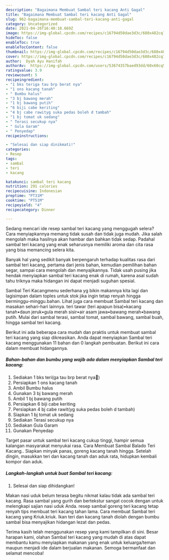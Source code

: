 ```yaml
---
description: "Bagaimana Membuat Sambal teri kacang Anti Gagal"
title: "Bagaimana Membuat Sambal teri kacang Anti Gagal"
slug: 962-bagaimana-membuat-sambal-teri-kacang-anti-gagal
category: Uncategorized
date: 2021-04-26T16:40:18.669Z
image: https://img-global.cpcdn.com/recipes/c16794d50dae3d3c/680x482cq70/sambal-teri-kacang-foto-resep-utama.jpg
hideToc: false
enableToc: true
enableTocContent: false
thumbnail: https://img-global.cpcdn.com/recipes/c16794d50dae3d3c/680x482cq70/sambal-teri-kacang-foto-resep-utama.jpg
cover: https://img-global.cpcdn.com/recipes/c16794d50dae3d3c/680x482cq70/sambal-teri-kacang-foto-resep-utama.jpg
author:  Dyah Ayu Hanifah
authorAv:  https://img-global.cpcdn.com/users/53674357baed93dd/60x60cq50/avatar.jpg
ratingvalue: 3.9
reviewcount: 5
recipeingredient:
- "1 bks teriga tau brp berat nya"
- "1 ons kacang tanah"
- " Bumbu halus"
- "3 bj bawang merah"
- "1 bj bawang putih"
- "6 biji cabe keriting"
- "4 bj cabe rawityg suka pedas boleh d tambah"
- "1 bj tomat uk sedang"
- " Terasi secukup nya"
- " Gula Garam"
- " Penyedap"
recipeinstructions:

- "Selesai dan siap dinikmati!"
categories:
- Resep
tags:
- sambal
- teri
- kacang

katakunci: sambal teri kacang 
nutrition: 291 calories
recipecuisine: Indonesian
preptime: "PT31M"
cooktime: "PT51M"
recipeyield: "4"
recipecategory: Dinner

---
```



Sedang mencari ide resep sambal teri kacang yang menggugah selera? Cara menyiapkannya memang tidak susah dan tidak juga mudah. Jika salah mengolah maka hasilnya akan hambar dan bahkan tidak sedap. Padahal sambal teri kacang yang enak seharusnya memiliki aroma dan cita rasa yang bisa memancing selera kita.


Banyak hal yang sedikit banyak berpengaruh terhadap kualitas rasa dari sambal teri kacang, pertama dari jenis bahan, kemudian pemilihan bahan segar, sampai cara mengolah dan menyajikannya. Tidak usah pusing jika hendak menyiapkan sambal teri kacang enak di rumah, karena asal sudah tahu triknya maka hidangan ini dapat menjadi suguhan spesial.

Sambal Teri Kacangmenu sederhana yg bikin makannya kita lagi dan lagisimpan dalam toples untuk stok jika ingin tetap renyah hingga berminggu-minggu.bahan. Lihat juga cara membuat Sambal teri kacang dan masakan sehari-hari lainnya. teri tawar (teri apapun bisa)•kacang tanah•daun jeruk•gula merah sisir•air asam jawa•bawang merah•bawang putih. Mulai dari sambal terasi, sambal tomat, sambal bawang, sambal buah, hingga sambal teri kacang.


Berikut ini ada beberapa cara mudah dan praktis untuk membuat sambal teri kacang yang siap dikreasikan. Anda dapat menyiapkan Sambal teri kacang menggunakan 11 bahan dan 0 langkah pembuatan. Berikut ini cara dalam membuat hidangannya.

<!--inarticleads1-->

##### Bahan-bahan dan bumbu yang wajib ada dalam menyiapkan Sambal teri kacang:

1. Sediakan 1 bks teri(ga tau brp berat nya🤭)
1. Persiapkan 1 ons kacang tanah
1. Ambil  Bumbu halus
1. Gunakan 3 bj bawang merah
1. Ambil 1 bj bawang putih
1. Persiapkan 6 biji cabe keriting
1. Persiapkan 4 bj cabe rawit(yg suka pedas boleh d tambah)
1. Siapkan 1 bj tomat uk sedang
1. Sediakan  Terasi secukup nya
1. Sediakan  Gula Garam
1. Gunakan  Penyedap


Target pasar untuk sambal teri kacang cukup tinggi, hampir semua kalangan masyarakat menyukai rasa. Cara Membuat Sambal Balado Teri Kacang.. Siapkan minyak panas, goreng kacang tanah hingga. Setelah dingin, masukkan teri dan kacang tanah dan aduk rata, hidupkan kembali kompor dan aduk. 

<!--inarticleads2-->

##### Langkah-langkah untuk buat Sambal teri kacang:


1. Selesai dan siap dihidangkan!

Makan nasi uduk belum terasa begitu nikmat kalau tidak ada sambal teri kacang. Rasa sambal yang gurih dan bertekstur sangat cocok dengan untuk melengkapi sajian nasi uduk Anda. resep sambal goreng teri kacang tetap renyah tips membuat teri kacang tahan lama. Cara membuat Sambal teri kacang yang Kriuk.kriuk. Ikan teri dan kacang tanah diolah dengan bumbu sambal bisa menyajikan hidangan lezat dan pedas. 

Terima kasih telah menggunakan resep yang kami tampilkan di sini. Besar harapan kami, olahan Sambal teri kacang yang mudah di atas dapat membantu kamu menyiapkan makanan yang enak untuk keluarga/teman maupun menjadi ide dalam berjualan makanan. Semoga bermanfaat dan selamat mencoba!
